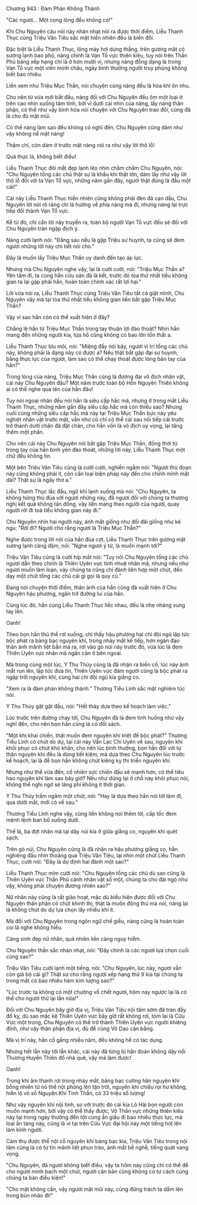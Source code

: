 




Chương 943 : Đàm Phán Không Thành


"Các ngươi... Một cọng lông đều không có!"

Khi Chu Nguyên câu nói này nhàn nhạt nói ra được thời điểm, Liễu Thanh Thục cùng Triệu Vân Tiêu sắc mặt hiển nhiên đều là biến đổi.

Đặc biệt là Liễu Thanh Thục, lông mày hơi dựng thẳng, trên gương mặt có sương lạnh bao phủ, nàng chính là Vạn Tổ vực thiên kiêu, tuy nói trên Thần Phủ bảng xếp hạng chỉ là ở hơn mười vị, nhưng nàng đồng dạng là trong Vạn Tổ vực một viên minh châu, ngày bình thường người truy phủng không biết bao nhiêu.

Liền xem như Triệu Mục Thần, nói chuyện cùng nàng đều là hòa khí ôn nhu.

Cho nên từ vừa mới bắt đầu, nàng đối với Chu Nguyên đều ôm một loại ở trên cao nhìn xuống tâm tính, bởi vì dưới cái nhìn của nàng, lấy nàng thân phận, có thể như vậy bình hòa nói chuyện với Chu Nguyên trao đổi, cũng đã là cho đủ mặt mũi.

Có thể nàng làm sao đều không có nghĩ đến, Chu Nguyên cũng dám như vậy không nể mặt nàng!

Thậm chí, còn dám ở trước mặt nàng nói ra như vậy lời thô lỗ!

Quả thực là, không biết điều!

Liễu Thanh Thục đôi mắt đẹp lạnh lẽo nhìn chằm chằm Chu Nguyên, nói: "Chu Nguyên tổng các chủ thật sự là khẩu khí thật lớn, dám lấy như vậy lời thô lỗ đối với ta Vạn Tổ vực, những năm gần đây, ngươi thật đúng là đầu một cái!"

Cái này Liễu Thanh Thục hiển nhiên cũng không phải đèn đã cạn dầu, Chu Nguyên lời nói rõ ràng chỉ là hướng về phía nàng mà đi, nhưng nàng lại trực tiếp đổi thành Vạn Tổ vực.

Kể từ đó, chỉ cần lời này truyền ra, toàn bộ người Vạn Tổ vực đều sẽ đối với Chu Nguyên tràn ngập địch ý.

Nàng cười lạnh nói: "Đằng sau nếu là gặp Triệu sư huynh, ta cũng sẽ đem ngươi những lời này chi tiết nói cho."

Đây là muốn lấy Triệu Mục Thần uy danh đến tạo áp lực.

Nhưng mà Chu Nguyên nghe vậy, lại là cười cười, nói: "Triệu Mục Thần a? Yên tâm đi, ta cùng hắn cừu oán đã là kết, trước đó tòa thứ nhất tiểu không gian ta lại gặp phải hắn, hoàn toàn chính xác rất lợi hại."

Lời vừa nói ra, Liễu Thanh Thục cùng Triệu Vân Tiêu tất cả giật mình, Chu Nguyên vậy mà tại tòa thứ nhất tiểu không gian liền bắt gặp Triệu Mục Thần?

Vậy vì sao hắn còn có thể xuất hiện ở đây?

Chẳng lẽ hắn từ Triệu Mục Thần trong tay thuận lợi đào thoát? Nhìn hắn mang đến những người kia, tựa hồ cũng không có bao lớn tổn thất a.

Liễu Thanh Thục bĩu môi, nói: "Miệng đầy nói bậy, ngươi vị trí tổng các chủ này, không phải là dạng này có được a? Nếu thật bắt gặp đại sư huynh, bằng thực lực của ngươi, làm sao có thể chạy thoát được lòng bàn tay của hắn?"

Trong lòng của nàng, Triệu Mục Thần cũng là đương đại vô địch nhân vật, cái này Chu Nguyên đâu? Một năm trước toàn bộ Hỗn Nguyên Thiên không ai có thể nghe qua tên của hắn đâu!

Tuy nói ngoại nhân đều nói hắn là siêu cấp hắc mã, nhưng ở trong mắt Liễu Thanh Thục, những năm gần đây siêu cấp hắc mã còn thiếu sao? Nhưng cuối cùng những siêu cấp hắc mã này tại Triệu Mục Thần bực này yêu nghiệt nhân vật trước mặt, vẫn như cũ chỉ có thể cái sau nối tiếp cái trước trở thành dưới chân đá đặt chân, cho hắn vốn là vô địch uy vọng, lại tăng thêm một phần.

Cho nên cái này Chu Nguyên nói bắt gặp Triệu Mục Thần, đồng thời từ trong tay của hắn bình yên đào thoát, những lời này, Liễu Thanh Thục một chữ đều không tin.

Một bên Triệu Vân Tiêu cũng là cười cười, nghiền ngẫm nói: "Ngươi thủ đoạn này cũng không phải ít, còn cần loại biện pháp này đến cho chính mình mặt dài? Thật sự là ngây thơ a."

Liễu Thanh Thục lắc đầu, ngữ khí lạnh xuống mà nói: "Chu Nguyên, ta không hứng thú đùa với ngươi những này, đã ngươi đối với chúng ta thương nghị kết quả không tán đồng, vậy liền mang theo người của ngươi, quay người rời đi toà tiểu không gian này đi."

Chu Nguyên nhìn hai người này, ánh mắt giống như đối đãi giống như kẻ ngu: "Rời đi? Ngươi cho rằng ngươi là Triệu Mục Thần?"

Nghe được trong lời nói của hắn đùa cợt, Liễu Thanh Thục trên gương mặt sương lạnh càng đậm, nói: "Nghe ngươi ý tứ, là muốn mạnh tới?"

Triệu Vân Tiêu cũng là cười híp mắt nói: "Tuy nói Chu Nguyên tổng các chủ ngươi dẫn theo chính là Thiên Uyên vực tinh nhuệ nhân mã, nhưng nếu như ngươi muốn làm loạn, vậy chúng ta cũng chỉ đành liên hợp một chút, đến dạy một chút tổng các chủ cái gì gọi là quy củ."

Đang nói chuyện thời điểm, thân ảnh của hắn cũng đã xuất hiện ở Chu Nguyên hậu phương, ngăn trở đường lui của hắn.

Cùng lúc đó, hắn cùng Liễu Thanh Thục liếc nhau, đều là nhẹ nhàng vung tay lên.

Oanh!

Theo bọn hắn thủ thế rơi xuống, chỉ thấy hậu phương hai chi đội ngũ lập tức bộc phát ra bàng bạc nguyên khí, trong nháy mắt kế tiếp, hơn ngàn đạo thân ảnh mãnh liệt bắn mà ra, rơi vào gò núi này trước đó, vừa lúc là đem Thiên Uyên vực nhân mã ngăn cản ở bên ngoài.

Mà trong cùng một lúc, Y Thu Thủy cũng là đã nhận ra biến cố, lúc này ánh mắt run lên, lập tức đưa tin, Thiên Uyên vực đám người cũng là bộc phát ra ngập trời nguyên khí, cùng hai chi đội ngũ kia giằng co.

"Xem ra là đàm phán không thành." Thương Tiểu Linh sắc mặt nghiêm túc nói.

Y Thu Thủy gật gật đầu, nói: "Hết thảy dựa theo kế hoạch làm việc."

Lúc trước trên đường chạy tới, Chu Nguyên đã là đem tình huống như vậy nghĩ đến, cho nên bọn hắn cũng là có đối sách.

"Một khi khai chiến, thật muốn đem nguyên khí triệt để bộc phát?" Thương Tiểu Linh có chút do dự, tại cái này Vẫn Lạc Chi Uyên về sau, nguyên khí khôi phục có chút khó khăn, cho nên lúc bình thường, bọn hắn đối với tự thân nguyên khí đều là dùng tiết kiệm, mà dựa theo Chu Nguyên lúc trước kế hoạch, lại là để bọn hắn không chút kiêng kỵ thi triển nguyên khí.

Nhưng như thế vừa đến, cố nhiên sức chiến đấu sẽ mạnh hơn, có thể tiêu hao nguyên khí làm sao bây giờ? Nếu như dừng lại ở chỗ này khôi phục nói, không thể nghi ngờ sẽ lãng phí không ít thời gian.

Y Thu Thủy trầm ngâm một chút, nói: "Hay là dựa theo hắn nói tới làm đi, qua dưới mắt, mới có về sau."

Thương Tiểu Linh nghe vậy, cũng liền không nói thêm lời, cấp tốc đem mệnh lệnh ban bố xuống dưới.

Thế là, ba đợt nhân mã tại dãy núi kia ở giữa giằng co, nguyên khí quét sạch.

Trên gò núi, Chu Nguyên cũng là đã nhận ra hậu phương giằng co, hắn nghiêng đầu nhìn thoáng qua Triệu Vân Tiêu, lại nhìn một chút Liễu Thanh Thục, cười nói: "Đây là dự định hai đánh một sao?"

Liễu Thanh Thục mỉm cười nói: "Chu Nguyên tổng các chủ dù sao cũng là Thiên Uyên vực Thần Phủ cảnh nhân vật số một, chúng ta cho đãi ngộ như vậy, không phải chuyện đương nhiên sao?"

Nữ nhân này cũng là rất giảo hoạt, mặc dù biểu hiện được đối với Chu Nguyên thân phận có chút khinh thị, thật là muốn động thủ mà nói, nàng lại là không chút do dự lựa chọn lấy nhiều khi ít.

Mà đối với Chu Nguyên trong ngôn ngữ chế giễu, nàng cũng là hoàn toàn coi là nghe không hiểu.

Càng xinh đẹp nữ nhân, quả nhiên liền càng nguy hiểm.

Chu Nguyên thần sắc nhàn nhạt, nói: "Đây chính là các ngươi lựa chọn cuối cùng sao?"

Triệu Vân Tiêu cười lạnh một tiếng, nói: "Chu Nguyên, lúc này, ngươi vẫn còn giả bộ cái gì? Thật sự cho rằng ngươi xếp hạng thứ 9 kia tại chúng ta trong mắt có bao nhiêu hàm kim lượng sao?"

"Lúc trước ta không có một chưởng vỗ chết ngươi, hôm nay ngược lại là có thể cho ngươi thử lại lần nữa!"

Đối với Chu Nguyên bây giờ địa vị, Triệu Vân Tiêu nội tâm sớm đã tràn đầy đố kỵ, dù sao mặc kệ Thiên Uyên vực bây giờ rất không rơi, tóm lại là Cửu Vực một trong, Chu Nguyên có thể trở thành Thiên Uyên vực người khiêng đỉnh, như vậy thân phận địa vị, đủ để cùng Võ Dao cân bằng.

Mà vị trí này, hắn cố gắng nhiều năm, đều không hề có tác dụng.

Nhưng hết lần này tới lần khác, cái này đã từng bị hắn đoán không dậy nổi Thương Huyền Thiên đồ nhà quê, vậy mà làm được!

Oanh!

Trong khi âm thanh rơi trong nháy mắt, bàng bạc cường hãn nguyên khí bỗng nhiên từ nó thể nội phóng lên tận trời, nguyên khí chiếu rọi hư không, hiển lộ vô số Nguyên Khí Tinh Thần, có 33 triệu số lượng!

Như vậy nguyên khí nội tình, so với trước đó cái kia Lô Hải bọn người còn muốn mạnh hơn, bởi vậy có thể thấy được, Võ Thần vực những thiên kiêu này tại trong ngày thường đến tột cùng ẩn giấu đi bao nhiêu thực lực, mà loại ẩn tàng này, cũng là vì tại trên Cửu Vực đại hội này một tiếng hót lên làm kinh người.

Cảm thụ được thể nội cỗ nguyên khí bàng bạc kia, Triệu Vân Tiêu trong nội tâm cũng là có tự tin mãnh liệt phun trào, ánh mắt bễ nghễ, tiếng quát vang vọng.

"Chu Nguyên, đã ngươi không biết điều, vậy ta hôm nay cũng chỉ có thể để cho ngươi minh bạch một chút, ngươi căn bản cũng không có tư cách cùng chúng ta bàn điều kiện!"

"Cho mặt không cần, vậy ngươi mặt mũi này, cũng đừng trách ta dẫm lên trong bùn nhão đi!"




